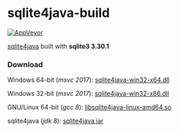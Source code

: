 # sqlite4java-build

[![AppVeyor](https://img.shields.io/appveyor/ci/WebFolder/sqlite4java-build.svg?label=Windows-GNU/Linux)](https://ci.appveyor.com/project/WebFolder/sqlite4java-build)

[sqlite4java](https://bitbucket.org/almworks/sqlite4java/) built with __sqlite3 3.30.1__

### Download

Windows 64-bit (_msvc 2017_): [sqlite4java-win32-x64.dll](https://github.com/webfolderio/sqlite4java-build/releases/download/2019-05-26/sqlite4java-win32-x64.dll)

Windows 32-bit (_msvc 2017_): [sqlite4java-win32-x86.dll](https://github.com/webfolderio/sqlite4java-build/releases/download/2019-05-26/sqlite4java-win32-x86.dll)

GNU/Linux 64-bit (_gcc 8_): [libsqlite4java-linux-amd64.so]()

sqlite4java (_jdk 8_): [sqlite4java.jar](https://github.com/webfolderio/sqlite4java-build/releases/download/2019-05-26/sqlite4java.jar)
